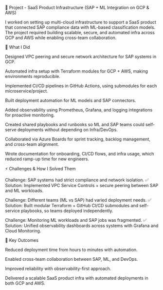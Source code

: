 🚀 Project  - SaaS Product Infrastructure (SAP + ML Integration on GCP & AWS)

I worked on setting up multi-cloud infrastructure to support a SaaS product that connected SAP compliance data with ML-based classification models. The project required building scalable, secure, and automated infra across GCP and AWS while enabling cross-team collaboration.

🔧 What I Did

Designed VPC peering and secure network architecture for SAP systems in GCP.

Automated infra setup with Terraform modules for GCP + AWS, making environments reproducible.

Implemented CI/CD pipelines in GitHub Actions, using submodules for each microservice/project.

Built deployment automation for ML models and SAP connectors.

Added observability using Prometheus, Grafana, and logging integrations for proactive monitoring.

Created shared playbooks and runbooks so ML and SAP teams could self-serve deployments without depending on Infra/DevOps.

Collaborated via Azure Boards for sprint tracking, backlog management, and cross-team alignment.

Wrote documentation for onboarding, CI/CD flows, and infra usage, which reduced ramp-up time for new engineers.

⚡ Challenges & How I Solved Them

Challenge: SAP systems had strict compliance and network isolation.
✅ Solution: Implemented VPC Service Controls + secure peering between SAP and ML workloads.

Challenge: Different teams (ML vs SAP) had varied deployment needs.
✅ Solution: Built modular Terraform + GitHub CI/CD submodules and self-service playbooks, so teams deployed independently.

Challenge: Monitoring ML workloads and SAP jobs was fragmented.
✅ Solution: Unified observability dashboards across systems with Grafana and Cloud Monitoring.

🌟 Key Outcomes

Reduced deployment time from hours to minutes with automation.

Enabled cross-team collaboration between SAP, ML, and DevOps.

Improved reliability with observability-first approach.

Delivered a scalable SaaS product infra with automated deployments in both GCP and AWS.

